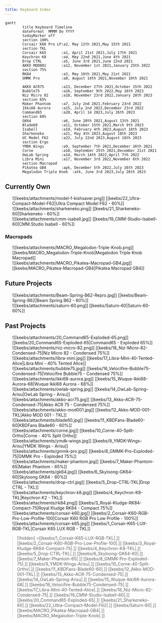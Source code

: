 ```yaml
---
title: Keyboard Index
---
```


```mermaid
gantt
        title Keyboard Timeline
        dateFormat  MMMM Do YYYY
        todayMarker off
        section 100%
        Corsair K60 Pro LP:a2, May 12th 2021,May 15th 2021
        section TKL
        Corsair K65       :a1, April 21st 2021,July 17th 2021
        Keychron K8       :a4, May 22nd 2021,June 4th 2021
        Drop CTRL         :a5, June 3rd 2021,June 22nd 2021
        AKKO MOD001       :a12, November 1st 2021,January 25th 2022
        section 75%
        RK84              :a3, May 16th 2021,May 21st 2021
        GMMK Pro          :a8, August 14th 2021,November 10th 2021

        AKKO ACR75        :a13, December 27th 2021,October 15th 2022
        Bubble75          :a16, September 9th 2022,May 16th 2023
        Niz Micro 82      :a18, November 23rd 2022,January 28th 2023
        section 65%
        Maker Phantom     :a7, July 2nd 2021,February 23rd 2022
        Ikki68 Aurora     :a15, July 2nd 2022,December 23rd 2022
        Command65         :a20, April 14 2023,July 26th 2023
        section 60%
        GK64              :a6, June 20th 2021,August 13th 2021
        Blade60           :a11, October 15th 2021,March 9th 2023
        Isabell           :a19, February 4th 2023,August 18th 2023
        Sharkeneko        :a21, May 4th 2023,August 18th 2023
        UC Model F62      :a22, July 22nd 2023,August 18th 2023
		section Ergo
        YMDK Wings        :a9, September 7th 2021,December 16th 2021
		Corne             :a10, September 25th 2021,December 21st 2021
		OwLab Spring      :a14, March 14th 2022,April 7th 2022
		Libra Mini        :a17, November 3rd 2022,November 6th 2022
		section Macropad
		Pikatea GB4       :apk, December 5th 2022,July 26th 2023
		Megalodon Triple Knob  :atk, June 3rd 2023,July 26th 2023
```

## Currently Own

<ul class="card-reel">
	<div class="card" onclick="location.href='/keebs/22_Ultra-Compact-Model-F62';">
			![[keebs/attachments/model-f-kishsaver.png]]
			[[keebs/22_Ultra-Compact-Model-F62|Ultra Compact Model F62 - 60%]]
	</div>
	<div class="card" onclick="location.href='/keebs/21_Sharkeneko-60';">
			![[keebs/attachments/sharkeneko.png]]
			[[keebs/21_Sharkeneko-60|Sharkeneko - 60%]]
	</div>
	<div class="card" onclick="location.href='/keebs/19_CMM-Studio-Isabell-60';">
			![[keebs/attachments/cmm-isabell.jpg]]
			[[keebs/19_CMM-Studio-Isabell-60|CMM.Studio Isabell - 60%]] 
	</div>
</ul>

### Macropads

<ul class="card-reel">
	<div class="card" onclick="location.href='../keebs/MACRO_Megalodon-Triple-Knob';">
			![[keebs/attachments/MACRO_Megalodon-Triple-Knob.png]]
			[[keebs/MACRO_Megalodon-Triple-Knob|Megalodon Triple Knob Macropad]]
	</div>
	<div class="card" onclick="location.href='../keebs/MACRO_Pikatea-Macropad-GB4';">
			![[keebs/attachments/MACRO_Pikatea-Macropad-GB4.jpg]]
			[[keebs/MACRO_Pikatea-Macropad-GB4|Pikatea Macropad GB4]]
	</div>
</ul>

## Future Projects

<ul class="card-reel">
		<div class="card" onclick="location.href='../keebs/Beam-Spring-B62';">
				![[keebs/attachments/Beam-Spring-B62-Repro.jpg]]
				[[keebs/Beam-Spring-B62|Beam Spring B62 - 60%]]
		</div>
		<div class="card" onclick="location.href='../keebs/Saturn-60';">
				![[keebs/attachments/saturn-60.png]]
				[[keebs/Saturn-60|Saturn-60-60%]]
		</div>
</ul>

## Past Projects

<ul class="card-reel">
		<div class="card" onclick="location.href='../keebs/20_Command65-Exploded-65';">
			![[keebs/attachments/20_Command65-Exploded-65.png]]
			[[keebs/20_Command65-Exploded-65|Command65 - Exploded 65%]] 
	</div>
	<div class="card" onclick="location.href='../keebs/18_Niz-Micro-82-Condensed-75';">
			![[keebs/attachments/niz-micro-82.png]]
			[[keebs/18_Niz-Micro-82-Condensed-75|Niz Micro 82 - Condensed 75%]] 
	</div>
	<div class="card" onclick="location.href='../keebs/17_Libra-Mini-40-Tented-Alice';">
			![[keebs/attachments/libra-mini.jpg]]
			[[keebs/17_Libra-Mini-40-Tented-Alice|Libra Mini - 40% Tented Alice]] 
	</div>
	<div class="card" onclick="location.href='../keebs/16_Velocifire-Bubble75-Condensed-75';">
			![[keebs/attachments/bubble75.jpg]]
			[[keebs/16_Velocifire-Bubble75-Condensed-75|Velocifire Bubble75 - Condensed 75%]] 
	</div>
	<div class="card" onclick="location.href='../keebs/15_Wuque-Ikki68-Aurora-68';">
			![[keebs/attachments/ikki68-aurora.jpg]]
			[[keebs/15_Wuque-Ikki68-Aurora-68|Wuque Ikki68 Aurora - 68%]] 
	</div>
	<div class="card" onclick="location.href='../keebs/14_OwLab-Spring-Arisu';">
			![[keebs/attachments/owlab-spring.jpg]]
			[[keebs/14_OwLab-Spring-Arisu|OwLab Spring - Arisu]] 
	</div>
	<div class="card" onclick="location.href='../keebs/13_Akko-ACR-75-Condensed-75';">
			![[keebs/attachments/akko-acr75.jpg]]
			[[keebs/13_Akko-ACR-75-Condensed-75|Akko ACR 75 - Condensed 75%]] 
	</div>
	<div class="card" onclick="location.href='../keebs/12_Akko-MOD-001-TKL';">
			![[keebs/attachments/akko-mod001.jpg]]
			[[keebs/12_Akko-MOD-001-TKL|Akko MOD 001 - TKL]] 
	</div>
	<div class="card" onclick="location.href='../keebs/11_KBDFans-Blade60-60';">
			![[keebs/attachments/blade60.jpg]]
			[[keebs/11_KBDFans-Blade60-60|KBDFans Blade60 - 60%]]
	</div>
	<div class="card" onclick="location.href='../keebs/10_Corne-40-Split-Ortho';">
			![[keebs/attachments/corne.jpg]]
			[[keebs/10_Corne-40-Split-Ortho|Corne - 40% Split Ortho]]
	</div>
	<div class="card" onclick="location.href='../keebs/9_YMDK-Wings-Arisu';">
			![[keebs/attachments/ymdk-wings.jpg]]
			[[keebs/9_YMDK-Wings-Arisu|YMDK Wings - Arisu]] 
	</div>
	<div class="card" onclick="location.href='../keebs/8_GMMK-Pro-Exploded-75';">
			![[keebs/attachments/gmmk-pro.jpg]]
			[[keebs/8_GMMK-Pro-Exploded-75|GMMK Pro - Exploded 75%]] 
	</div>
	<div class="card" onclick="location.href='../keebs/7_Maker-Phantom-65';">
			![[keebs/attachments/maker-phantom.jpg]]
			[[keebs/7_Maker-Phantom-65|Maker Phantom - 65%]] 
	</div>
			<div class="card" onclick="location.href='../keebs/6_Skyloong-GK64-60';">
			![[keebs/attachments/gk64.jpg]]
			[[keebs/6_Skyloong-GK64-60|Skyloong GK64 - 60%]] 
	</div>
			<div class="card" onclick="location.href='../keebs/5_Drop-CTRL-TKL';">
			![[keebs/attachments/drop-ctrl.jpg]]
			[[keebs/5_Drop-CTRL-TKL|Drop CTRL - TKL]]
	</div>
	<div class="card" onclick="location.href='../keebs/4_Keychron-K8-TKL';">
			![[keebs/attachments/keychron-k8.jpg]]
			[[keebs/4_Keychron-K8-TKL|Keychron K2 - TKL]]
	</div>
	<div class="card" onclick="location.href='../keebs/3_Royal-Kludge-RK84-Compact-75';">
		![[keebs/attachments/rk84.png]]
		[[keebs/3_Royal-Kludge-RK84-Compact-75|Royal Kludge RK84 - Compact 75%]] 
	</div>
	<div class="card" onclick="location.href='../keebs/2_Corsair-K60-RGB-Pro-Low-Profile-100';">
		![[keebs/attachments/corsair-k60.jpg]]
		[[keebs/2_Corsair-K60-RGB-Pro-Low-Profile-100|Corsair K60 RGB Pro Low Profile - 100%]]
	</div>
	<div class="card" onclick="location.href='../keebs/1_Corsair-K65-LUX-RGB-TKL';">
			![[keebs/attachments/corsair-k65.jpg]]
			[[keebs/1_Corsair-K65-LUX-RGB-TKL|Corsair K65 LUX RGB - TKL]]
	</div>
</ul>

> [!hidden] >[[keebs/1_Corsair-K65-LUX-RGB-TKL|.]] [[keebs/2_Corsair-K60-RGB-Pro-Low-Profile-100|.]] [[keebs/3_Royal-Kludge-RK84-Compact-75|.]] [[keebs/4_Keychron-K8-TKL|.]] [[keebs/5_Drop-CTRL-TKL|.]] [[keebs/6_Skyloong-GK64-60|.]] [[keebs/7_Maker-Phantom-65|.]] [[keebs/8_GMMK-Pro-Exploded-75|.]] [[keebs/9_YMDK-Wings-Arisu|.]] [[keebs/10_Corne-40-Split-Ortho|.]] [[keebs/11_KBDFans-Blade60-60|.]] [[keebs/12_Akko-MOD-001-TKL|.]] [[keebs/13_Akko-ACR-75-Condensed-75|.]] [[keebs/14_OwLab-Spring-Arisu|.]] [[keebs/15_Wuque-Ikki68-Aurora-68|.]] [[keebs/16_Velocifire-Bubble75-Condensed-75|.]] [[keebs/17_Libra-Mini-40-Tented-Alice|.]] [[keebs/18_Niz-Micro-82-Condensed-75|.]] [[keebs/19_CMM-Studio-Isabell-60|.]] [[keebs/20_Command65-Exploded-65|.]] [[keebs/21_Sharkeneko-60|.]] [[keebs/22_Ultra-Compact-Model-F62|.]] [[keebs/Saturn-60|.]] [[keebs/MACRO_Pikatea-Macropad-GB4|.]] [[keebs/MACRO_Megalodon-Triple-Knob|.]]
